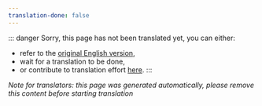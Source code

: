 ```yaml
---
translation-done: false
---
```

::: danger
Sorry, this page has not been translated yet, you can either:
- refer to the [original English version](<..\..\..\fr\mapping\basic-mapping.md>),
- wait for a translation to be done,
- or contribute to translation effort [here](https://github.com/bsmg/wiki).
:::

_Note for translators: this page was generated automatically, please remove this content before starting translation_

